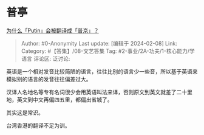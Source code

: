 # 普亭
[为什么「Putin」会被翻译成「普京」？](https://www.zhihu.com/question/21021510/answer/3390703536)

> Author: #0-Anonymity
> Last update: [编辑于 2024-02-08]
> Link:
> Category:  #【答集】/08-文艺答集 
> Tag: #2-事业/2A-功夫/1-核心能力/学语言 
> 评论区:
> 泛讨论:

英语是一个相对发音比较简陋的语言，往往比别的语言少一些音，所以基于英语来模拟别的语言的发音往往偏差过大。

汉译人名地名等专有名词很少会用英语叫法来译，否则原文到英文就差了二十里地，英文到中文再偏四五里，都偏出省城了。

其实这是常识。

台湾香港的翻译不足为训。
